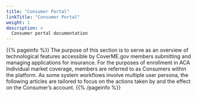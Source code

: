 ```yaml
---
title: "Consumer Portal"
linkTitle: "Consumer Portal"
weight: 1
description: >
  Consumer portal documentation
---
```


{{% pageinfo %}}
The purpose of this section is to serve as an overview of technological features accessible by CoverME.gov members submitting and managing applications for insurance. For the purposes of enrollment in ACA Individual market coverage, members are referred to as Consumers within the platform. As some system workflows involve multiple user persona, the following articles are tailored to focus on the actions taken by and the effect on the Consumer’s account.
{{% /pageinfo %}}
